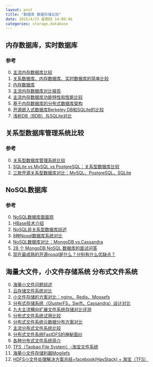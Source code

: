 ```yaml
---
layout: post
title: "数据库 数据存储比较"
date: 2015/4/23 星期四 14:00:46 
categories: storage,database
---
```



## 内存数据库，实时数据库

### 参考
0. [主流内存数据库比较][6]
0. [关系数据库、内存数据库、实时数据库的简单比较][0]
1. [内存数据库][1]
2. [主流内存数据库对比报告][2]
3. [主流内存数据库功能特性和性能比较][3]
4. [基于内存数据库的分布式数据库架构][4]
6. [开源嵌入式数据库Berkeley DB和SQLite的比较][7]
7. [浅析DB（BDB）与SQLite对比][8]


## 关系型数据库管理系统比较

### 参考
0. [关系型数据库管理系统比较][9]
1. [SQLite vs MySQL vs PostgreSQL：关系型数据库比较][10]
2. [三款开源关系型数据库对比：MySQL、PostgreSQL、SQLite][11]



## NoSQL数据库

### 参考
0. [NoSQL数据库面面观][16]
0. [HBase技术介绍][12]
1. [NoSQL非关系型数据库综述][13]
5. [8种Nosql数据库系统对比][5]
6. [NoSQL数据库对比：MongoDB vs.Cassandra][14]
7. [28 个 MongoDB NoSQL 数据库的面试问答][15]
8. [现在最成熟的开源nosql是什么？分别有什么优缺点？][17]


## 海量大文件，小文件存储系统 分布式文件系统
0. [海量小文件问题综述][29]
0. [云存储文件系统对比][18]
1. [小文件存储的方案对比：nginx、Redis、Moosefs][19]
2. [分布式存储系统（GlusterFS，Swift，Cassandra）设计对比][20]
3. [九大主流横向扩展文件系统存储对比评测][21]
4. [分布式文件系统试用比较][22]
5. [分布式文件系统元数据分布方案对比][23]
6. [主流分布式文件系统比较][24]
7. [分布式文件系统FastDFS的神秘面纱][25]
7. [各种分布式文件系统简介][26]
8. [TFS（Taobao File System）-淘宝文件系统][27]
9. [海量小文件存储利器Mogilefs][29]
9. [HDFS小文件处理解决方案总结+facebook(HayStack) + 淘宝（TFS）][28]








[0]: http://blog.okbase.net/linkman/archive/2426.html "关系数据库、内存数据库、实时数据库的简单比较"
[1]: http://blog.itpub.net/684234/viewspace-1027347/ "内存数据库"
[2]: http://tech.it168.com/a2013/1113/1559/000001559431_all.shtml "主流内存数据库对比报告"
[3]: http://blog.csdn.net/mikeszhang/article/details/9197905 "主流内存数据库功能特性和性能比较"
[4]: http://www.uml.org.cn/sjjm/201412041.asp "基于内存数据库的分布式数据库架构"
[5]: http://blog.jobbole.com/1344/ "8种Nosql数据库系统对比"
[6]: http://blog.chinaunix.net/uid-29782016-id-4435843.html "主流内存数据库比较"
[7]: http://www.go-gddq.com/down/2012-03/12031519391239.pdf "开源嵌入式数据库Berkeley DB和SQLite的比较"
[8]: http://database.51cto.com/art/201104/256036_all.htm "浅析DB（BDB）与SQLite对比"


[9]: http://zh.wikipedia.org/wiki/%E5%85%B3%E7%B3%BB%E5%9E%8B%E6%95%B0%E6%8D%AE%E5%BA%93%E7%AE%A1%E7%90%86%E7%B3%BB%E7%BB%9F%E6%AF%94%E8%BE%83 "关系型数据库管理系统比较"
[10]: http://www.infoq.com/cn/news/2014/04/sqlite-mysql-postgresql "SQLite vs MySQL vs PostgreSQL：关系型数据库比较"
[11]: http://www.searchdatabase.com.cn/showcontent_82556.htm "三款开源关系型数据库对比：MySQL、PostgreSQL、SQLite"


[12]: http://www.searchtb.com/2011/01/understanding-hbase.html "HBase技术介绍"
[13]: http://www.siat.cas.cn/xscbw/xsqk/201010/W020101009553511860572.pdf "NoSQL非关系型数据库综述"
[14]: http://www.searchdatabase.com.cn/showcontent_51002.htm "NoSQL数据库对比：MongoDB vs.Cassandra"
[15]: http://www.oschina.net/translate/28-mongodb-nosql-database-interview "28 个 MongoDB NoSQL 数据库的面试问答"
[16]: http://www.infoq.com/cn/news/2013/11/introducing-nosql "NoSQL数据库面面观"
[17]: http://www.zhihu.com/question/19701586 "现在最成熟的开源nosql是什么？分别有什么优缺点？"
[18]: http://www.chinabaike.com/t/9541/2014/0423/2114050.html "云存储文件系统对比"
[19]: http://blog.nosqlfan.com/html/2469.html "小文件存储的方案对比：nginx、Redis、Moosefs"
[20]: http://www.openstack.cn/p820.html "分布式存储系统（GlusterFS，Swift，Cassandra）设计对比"
[21]: http://storage.it168.com/a2013/0219/1454/000001454789_all.shtml "九大主流横向扩展文件系统存储对比评测"
[22]: "http://wenku.baidu.com/link?url=Umb74H1OGaDu-1b0m361wWmmmMkJkuJ1vlYhKM1XfMAs07dy-sw55pkBHH-phq_a1aoz_YG0Arz3NKupsLRqiQpStPntrPVcbXllm86N1Ce" "分布式文件系统试用比较"
[23]: http://blog.chinaunix.net/uid-29589379-id-4658751.html "分布式文件系统元数据分布方案对比"
[24]: http://blog.sina.com.cn/s/blog_6ab284e40102v1jr.html "主流分布式文件系统比较 "
[25]: http://os.51cto.com/art/201210/360245.htm "分布式文件系统FastDFS的神秘面纱"
[26]: http://elf8848.iteye.com/blog/1724382 "各种分布式文件系统简介"
[27]: http://www.zhizhihu.com/html/y2011/2660.html "TFS（Taobao File System）-淘宝文件系统"
[28]: http://www.open-open.com/lib/view/1330605869374 "HDFS小文件处理解决方案总结+facebook(HayStack) + 淘宝（TFS）"
[29]: http://blog.csdn.net/liuaigui/article/details/9981135 "海量小文件问题综述"
[30]: http://soulboy.blog.51cto.com/4007306/1338192 "海量小文件存储利器Mogilefs"